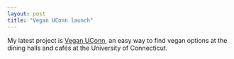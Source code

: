 ```yaml
---
layout: post
title: "Vegan UConn launch"
---
```


My latest project is <a href="http://veganuconn.com">Vegan UConn</a>, an easy way to find vegan options at the dining halls and cafés at the University of Connecticut.
